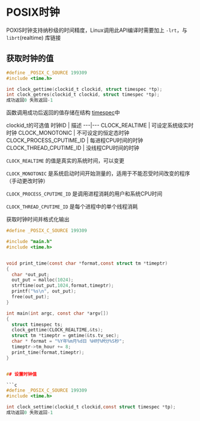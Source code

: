 POSIX时钟
===
POXIS时钟支持纳秒级的时间精度，Linux调用此API编译时需要加上 `-lrt`，与 `librt`(realtime)
库链接

## 获取时钟的值
```c
#define _POSIX_C_SOURCE 199309
#include <time.h>

int clock_gettime(clockid_t clockid, struct timespec *tp);
int clock_getres(clockid_t clockid, struct timespec *tp);
成功返回0 失败返回-1
```

函数调用成功后返回的值存储在结构 [timespec](../structs/timespec.md)中

clockid_t的可选值
时钟ID | 描述
---|---
CLOCK_REALTIME | 可设定系统级实时时钟
CLOCK_MONOTONIC | 不可设定的恒定态时钟
CLOCK_PROCESS_CPUTIME_ID | 每进程CPU时间的时钟
CLOCK_THREAD_CPUTIME_ID | 没线程CPU时间的时钟

`CLOCK_REALTIME` 的值是真实的系统时间，可以变更

`CLOCK_MONOTONIC` 是系统启动时间开始测量的，适用于不能忍受时间改变的程序（手动更改时钟）

`CLOCK_PROCESS_CPUTIME_ID` 是调用进程消耗的用户和系统CPU时间

`CLOCK_THREAD_CPUTIME_ID` 是每个进程中的单个线程消耗

获取时钟时间并格式化输出

```c
#define _POSIX_C_SOURCE 199309

#include "main.h"
#include <time.h>


void print_time(const char *format,const struct tm *timeptr)
{
  char *out_put;
  out_put = malloc(1024);
  strftime(out_put,1024,format,timeptr);
  printf("%s\n", out_put);
  free(out_put);
}

int main(int argc, const char *argv[])
{
  struct timespec ts;
  clock_gettime(CLOCK_REALTIME,&ts);
  struct tm *timeptr = gmtime(&ts.tv_sec);
  char * format = "%Y年%m月%d日 %H时%M分%S秒";
  timeptr->tm_hour += 8;
  print_time(format,timeptr);
}


## 设置时钟值

```c
#define _POSIX_C_SOURCE 199309
#include <time.h>

int clock_settime(clockid_t clockid,const struct timespec *tp);
成功返回0 失败返回-1
```
